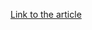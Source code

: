 [Link to the article](https://thehackernews.com/2025/04/product-walkthrough-securing-microsoft.html)
